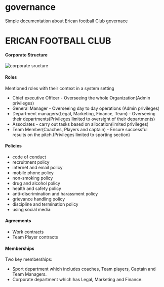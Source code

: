 
# governance
Simple documentation about Erican football Club governace


#  ERICAN FOOTBALL CLUB

#### Corporate Structure
![corporate sructure](https://user-images.githubusercontent.com/30471763/125979036-d28a65d4-3394-47f7-bcc3-c378722b5182.png)
#### Roles
Mentioned roles with their context in a system setting
- Chief executive Officer - Overseeing the whole Organization(Admin privileges)
- General Manager - Overseeing day to day operations (Admin privileges)
- Department managers(Legal, Marketing, Finance, Team) - Overseeing their departments(Privileges limited to oversight of their departments)
- Associates - carry out tasks based on allocation(limited privileges)
- Team Member(Coaches, Players and captain) - Ensure successful results on the pitch.(Privileges limited to sporting section)

#### Policies
- code of conduct
- recruitment policy
- internet and email policy
- mobile phone policy
- non-smoking policy
- drug and alcohol policy
- health and safety policy
- anti-discrimination and harassment policy
- grievance handling policy
- discipline and termination policy
- using social media

#### Agreements
- Work contracts
- Team Player contracts

#### Memberships
Two key memberships:
- Sport department which includes coaches, Team players, Captain and Team Managers.
- Corporate department which has Legal, Marketing and Finance.
